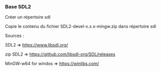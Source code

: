 ### Base SDL2

Créer un répertoire sdl

Copie le contenu du fichier SDL2-devel-x.x.x-mingw.zip dans répertoire sdl

Sources :

SDL2                    => https://www.libsdl.org/

zip SDL2                => https://github.com/libsdl-org/SDL/releases

MinGW-w64 for windos    => https://winlibs.com/


